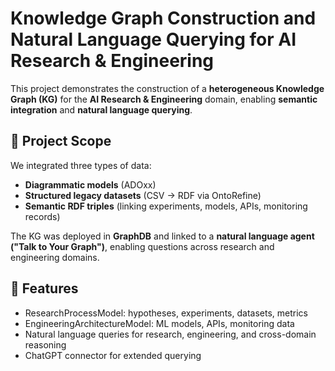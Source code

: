 # Knowledge Graph Construction and Natural Language Querying for AI Research & Engineering

This project demonstrates the construction of a **heterogeneous Knowledge Graph (KG)** for the **AI Research & Engineering** domain, enabling **semantic integration** and **natural language querying**.

## 📌 Project Scope
We integrated three types of data:
- **Diagrammatic models** (ADOxx)  
- **Structured legacy datasets** (CSV → RDF via OntoRefine)  
- **Semantic RDF triples** (linking experiments, models, APIs, monitoring records)  

The KG was deployed in **GraphDB** and linked to a **natural language agent ("Talk to Your Graph")**, enabling questions across research and engineering domains.

## 🔎 Features
- ResearchProcessModel: hypotheses, experiments, datasets, metrics  
- EngineeringArchitectureModel: ML models, APIs, monitoring data  
- Natural language queries for research, engineering, and cross-domain reasoning  
- ChatGPT connector for extended querying  

